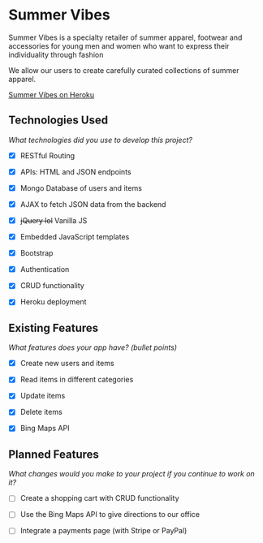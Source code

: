 # Summer Vibes

Summer Vibes is a specialty retailer of summer apparel, footwear and accessories for young men and women
who want to express their individuality through fashion

We allow our users to create carefully curated collections of summer apparel.

[Summer Vibes on Heroku](https://summervibes.herokuapp.com)

## Technologies Used

*What technologies did you use to develop this project?*
- [x] RESTful Routing
- [x] APIs: HTML and JSON endpoints
- [x] Mongo Database of users and items
- [x] AJAX to fetch JSON data from the backend
- [x] ~~jQuery lol~~ Vanilla JS
- [x] Embedded JavaScript templates
- [x] Bootstrap
- [x] Authentication
- [x] CRUD functionality
- [x] Heroku deployment




## Existing Features

*What features does your app have? (bullet points)*
- [x] Create new users and items
- [x] Read items in different categories
- [x] Update items
- [x] Delete items
- [x] Bing Maps API 



## Planned Features

*What changes would you make to your project if you continue to work on it?*
- [ ] Create a shopping cart with CRUD functionality
- [ ] Use the Bing Maps API to give directions to our office
- [ ] Integrate a payments page (with Stripe or PayPal)

